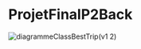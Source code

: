 # ProjetFinalP2Back
![diagrammeClassBestTrip(v1 2)](https://user-images.githubusercontent.com/127097635/228828717-df6b935d-cd22-4149-8f78-b41b87fb065d.jpg)
